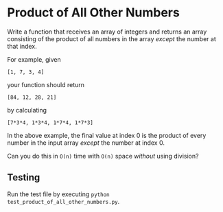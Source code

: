 # Product of All Other Numbers

Write a function that receives an array of integers and returns an array consisting of the product of all numbers in the array _except_ the number at that index. 

For example, given 
```
[1, 7, 3, 4]
```
your function should return 
```
[84, 12, 28, 21]
``` 
by calculating 
```
[7*3*4, 1*3*4, 1*7*4, 1*7*3]
```

In the above example, the final value at index 0 is the product of every number in the input array _except_ the number at index 0.

Can you do this in `O(n)` time with `O(n)` space _without_ using division?

## Testing
Run the test file by executing `python test_product_of_all_other_numbers.py`.
